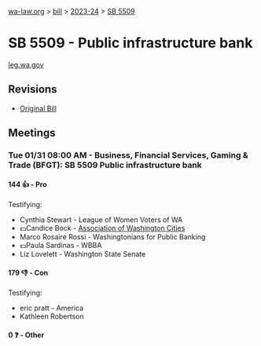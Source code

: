 [wa-law.org](/) > [bill](/bill/) > [2023-24](/bill/2023-24/) > [SB 5509](/bill/2023-24/sb/5509/)

# SB 5509 - Public infrastructure bank
[leg.wa.gov](https://app.leg.wa.gov/billsummary?BillNumber=5509&Year=2023&Initiative=false)

## Revisions
* [Original Bill](1/)

## Meetings
### Tue 01/31 08:00 AM - Business, Financial Services, Gaming & Trade (BFGT): SB 5509 Public infrastructure bank
#### 144 👍 - Pro
Testifying:
* Cynthia Stewart - League of Women Voters of WA
* 💵Candice Bock - [Association of Washington Cities](/org/association_of_washington_cities/)
* Marco Rosaire Rossi - Washingtonians for Public Banking
* 💵Paula Sardinas - WBBA
* Liz Lovelett - Washington State Senate

#### 179 👎 - Con
Testifying:
* eric pratt - America
* Kathleen Robertson

#### 0 ❓ - Other
